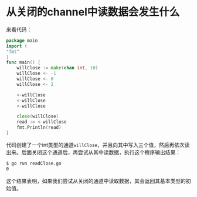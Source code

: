 # **从关闭的channel中读数据会发生什么**

来看代码：

```go
package main
import (
"fmt"
)
func main() {
    willClose := make(chan int, 10)
    willClose <- -1
    willClose <- 0
    willClose <- 2

    <-willClose
    <-willClose
    <-willClose

    close(willClose)
    read := <-willClose
    fmt.Println(read)
}
```
代码创建了一个int类型的通道`willClose`，并且向其中写入三个值，然后再依次读出来。后面关闭这个通道后，再尝试从其中读数据，执行这个程序输出结果：

```bash
$ go run readClose.go
0
```
这个结果表明，如果我们尝试从关闭的通道中读取数据，其会返回其基本类型的初始值。
